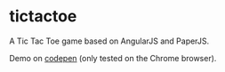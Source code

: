 # tictactoe
A Tic Tac Toe game based on AngularJS and PaperJS.

Demo on [codepen](http://codepen.io/ouyi/full/XKkavB/) (only tested on the Chrome browser).
